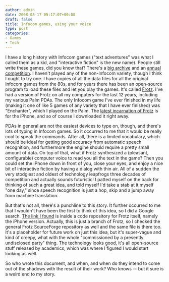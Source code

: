 ```yaml
---
author: admin
date: 2008-08-17 05:17:07+00:00
draft: false
title: Infocom games, using your voice
type: post
categories:
- Games
- Tech
---
```


I have a long history with Infocom games ("text adventures" was what I called them as a kid, and "interactive fiction" is the new name). People still write these games, did you know that? There's a [big archive](http://ifdb.tads.org/) and an [annual competition](http://ifcomp.org/). I haven't played any of the non-Infocom variety, though I think I ought to try one. I have copies of all the data files for all the original Infocom games from the 80s, and for years there has been an open-source program to load these files and let you play the games. It's called [Frotz](http://frotz.sourceforge.net/). I've had a version of Frotz on all my computers for the last 12 years, including my various Palm PDAs. The only Infocom game I've ever finished in my life (making it one of like 5 games of any variety that I have ever finished) was "Enchanter", which I played on the Palm. The [latest incarnation of Frotz](http://phobos.apple.com/WebObjects/MZStore.woa/wa/viewSoftware?id=287653015&mt=8) is for the iPhone, and so of course I downloaded it right away.

PDAs in general are not the easiest devices to type on, though, and there's lots of typing in Infocom games. So it occurred to me that it would be really cool to speak the commands. After all, there is a limited vocabulary, which should be ideal for getting good accuracy from automatic speech recognition, and furthermore the engine should require a pretty small amount of data. On top of that, what if Frotz synthesized a (pleasant, configurable) computer voice to read you all the text in the game? Then you could set the iPhone down in front of you, close your eyes, and enjoy a nice bit of interactive fiction by having a dialog with thin air. All of a sudden the very stodgiest and oldest of technology leapfrogs three decades of competition and actually sounds futuristic! I patted myself on the back for thinking of such a great idea, and told myself I'd take a stab at it myself "one day," since speech recognition is just a hop, skip and a jump away from machine translation.

But that's not all, there's a punchline to this story. It further occurred to me that I wouldn't have been the first to think of this idea, so I did a Google search. [The link I found](http://iphonefrotz.googlecode.com/svn/trunk/doc/SPEECH) is inside a code repository for Frotz itself, namely the iPhone version. Actually, this is just a branch of Frotz, so I checked the general Frotz SourceForge repository as well and the same file is there too. It's a placeholder for future work on just this idea, but it's super-vague and kind of creepy, what with the whole "commissioned by a presently undisclosed party" thing. The technology looks good, it's all open-source stuff released by academics, which was where I figured I would start looking as well.

So who wrote this document, and when, and when do they intend to come out of the shadows with the result of their work? Who knows -- but it sure is a weird end to my story.

